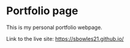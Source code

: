 # Portfolio page

This is my personal portfolio webpage.

Link to the live site: https://sbowles21.github.io/
